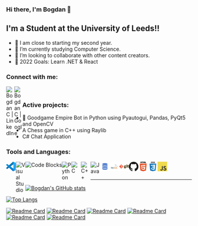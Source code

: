 ### Hi there, I'm Bogdan 👋

## I'm a Student at the University of Leeds!!

- 🔭 I am close to starting my second year.
- 🌱 I’m currently studying Computer Science.
- 👯 I’m looking to collaborate with other content creators.
- 🥅 2022 Goals: Learn .NET & React

### Connect with me:

[<img align="left" alt="BogdanC | LinkedIn" width="22px" src="https://cdn.jsdelivr.net/npm/simple-icons@v3/icons/linkedin.svg" />][linkedin]
[<img align="left" alt="BogdanC | Google" width="22px" src="https://raw.githubusercontent.com/jmnote/z-icons/master/svg/google.svg" />][google]

<br />

### Active projects:

  - 🏰 Goodgame Empire Bot in Python using Pyautogui, Pandas, PyQt5 and OpenCV
  - A Chess game in C++ using Raylib
  - C# Chat Application


### Tools and Languages:

<img align="left" alt="Visual Studio Code" width="26px" src="https://raw.githubusercontent.com/github/explore/80688e429a7d4ef2fca1e82350fe8e3517d3494d/topics/visual-studio-code/visual-studio-code.png" />
<img align="left" alt="Visual Studio" width="26px" src="https://upload.wikimedia.org/wikipedia/commons/thumb/5/59/Visual_Studio_Icon_2019.svg/1200px-Visual_Studio_Icon_2019.svg.png" />
<img align="left" alt="Code Blocks" height="26px" src="https://www.codeblocks.org/docs/cb_splash.png" />
<img align="left" alt="Python" width="26px" src="https://raw.githubusercontent.com/jmnote/z-icons/master/svg/python.svg" />
<img align="left" alt="C" width="26px" src="https://raw.githubusercontent.com/jmnote/z-icons/master/svg/c.svg" />
<img align="left" alt="C++" width="26px" src="https://raw.githubusercontent.com/jmnote/z-icons/master/svg/cpp.svg" />
<img align="left" alt="Java" width="26px" src="https://raw.githubusercontent.com/jmnote/z-icons/master/svg/java.svg" />
<img align="left" alt="SQL" width="26px" src="https://raw.githubusercontent.com/github/explore/80688e429a7d4ef2fca1e82350fe8e3517d3494d/topics/sql/sql.png" />
<img align="left" alt="MySQL" width="26px" src="https://raw.githubusercontent.com/github/explore/80688e429a7d4ef2fca1e82350fe8e3517d3494d/topics/mysql/mysql.png" />
<img align="left" alt="Git" width="26px" src="https://raw.githubusercontent.com/github/explore/80688e429a7d4ef2fca1e82350fe8e3517d3494d/topics/git/git.png" />
<img align="left" alt="GitHub" width="26px" src="https://raw.githubusercontent.com/github/explore/78df643247d429f6cc873026c0622819ad797942/topics/github/github.png" />
<img align="left" alt="HTML5" width="26px" src="https://raw.githubusercontent.com/github/explore/80688e429a7d4ef2fca1e82350fe8e3517d3494d/topics/html/html.png" />
<img align="left" alt="CSS3" width="26px" src="https://raw.githubusercontent.com/github/explore/80688e429a7d4ef2fca1e82350fe8e3517d3494d/topics/css/css.png" />
<img align="left" alt="JavaScript" width="26px" src="https://raw.githubusercontent.com/github/explore/80688e429a7d4ef2fca1e82350fe8e3517d3494d/topics/javascript/javascript.png"/>


<br />
<br />

---

[![Bogdan's GitHub stats](https://github-readme-stats.vercel.app/api?username=Bogdan-Ciurea&show_icons=true&theme=cobalt&hide_border=true)](https://github.com/anuraghazra/github-readme-stats)

[![Top Langs](https://github-readme-stats.vercel.app/api/top-langs/?username=Bogdan-Ciurea&layout=compact&theme=cobalt&hide_border=true)](https://github.com/anuraghazra/github-readme-stats)


[linkedin]: https://www.linkedin.com/in/bogdan-alexandru-ciurea-111974151/
[google]: https://ciureabogdanalexandru@gmail.com

[![Readme Card](https://github-readme-stats.vercel.app/api/pin/?username=Bogdan-Ciurea&repo=PathFinding&theme=cobalt)](https://github.com/Bogdan-Ciurea/PathFinding)
[![Readme Card](https://github-readme-stats.vercel.app/api/pin/?username=Bogdan-Ciurea&repo=Chess-Game&theme=cobalt)](https://github.com/Bogdan-Ciurea/Chess-Game)
[![Readme Card](https://github-readme-stats.vercel.app/api/pin/?username=Bogdan-Ciurea&repo=3D-Conway-s-Game-Of-Life&theme=cobalt)](https://github.com/Bogdan-Ciurea/3D-Conway-s-Game-Of-Life)
[![Readme Card](https://github-readme-stats.vercel.app/api/pin/?username=Bogdan-Ciurea&repo=FarmingBot-for-Goodgame-Empire&theme=cobalt)](https://github.com/Bogdan-Ciurea/FarmingBot-for-Goodgame-Empire)
[![Readme Card](https://github-readme-stats.vercel.app/api/pin/?username=Bogdan-Ciurea&repo=Hand-Controlled-Volume&theme=cobalt)](https://github.com/Bogdan-Ciurea/Hand-Controlled-Volume)
[![Readme Card](https://github-readme-stats.vercel.app/api/pin/?username=Bogdan-Ciurea&repo=F1Website&theme=cobalt)](https://github.com/Bogdan-Ciurea/F1Website)

